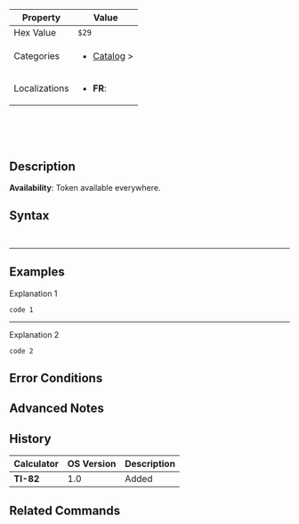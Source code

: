 | Property      | Value |
|---------------|-------|
| Hex Value     | `$29`|
| Categories    | <ul><li>[Catalog](<../categories/Catalog.md>) > [ ](<../categories/Catalog.md# >)</li></ul> |
| Localizations | <ul><li><b>FR</b>: ` `</li></ul> |

# ` `

## Description



<b>Availability</b>: Token available everywhere.

## Syntax
` `

<hr>

## Examples

Explanation 1
```ti-basic
code 1
```
---
Explanation 2
```ti-basic
code 2
```

## Error Conditions


## Advanced Notes


## History
| Calculator | OS Version | Description |
|------------|------------|-------------|
| <b>TI-82</b> | 1.0 | Added

## Related Commands

    